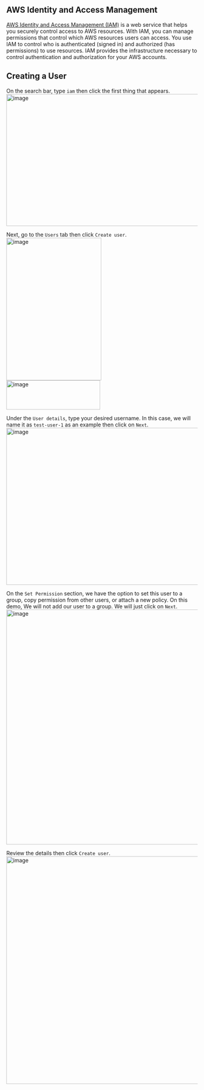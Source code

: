 ## AWS Identity and Access Management

[AWS Identity and Access Management (IAM)](https://docs.aws.amazon.com/IAM/latest/UserGuide/introduction.html) is a web service that helps you securely control access to AWS resources. With IAM, you can manage permissions that control which AWS resources users can access. You use IAM to control who is authenticated (signed in) and authorized (has permissions) to use resources. IAM provides the infrastructure necessary to control authentication and authorization for your AWS accounts.
<br>

## Creating a User

On the search bar, type ```iam``` then click the first thing that appears.
<br>
<img width="944" height="347" alt="image" src="https://github.com/user-attachments/assets/7247c5a1-af2b-4309-866c-b85aeeae8352" />
<br>

Next, go to the ```Users``` tab then click ```Create user```.
<br>
<img width="250" height="375" alt="image" src="https://github.com/user-attachments/assets/16ea03c2-9b81-480c-8800-8c2ef474d32b" />
<br>
<img width="247" height="77" alt="image" src="https://github.com/user-attachments/assets/028b3923-2c9d-4912-9af9-8577684aad6b" />
<br>

Under the ```User details```, type your desired username. In this case, we will name it as ```test-user-1``` as an example then click on ```Next```.
<br>
<img width="1514" height="413" alt="image" src="https://github.com/user-attachments/assets/5db0c792-b7a2-43cd-bc2d-bd6bdc148646" />
<br>

On the ```Set Permission``` section, we have the option to set this user to a group, copy permission from other users, or attach a new policy. On this demo, We will not add our user to a group. We will just click on ```Next```.
<br>
<img width="1289" height="618" alt="image" src="https://github.com/user-attachments/assets/26ee84ca-7ab2-4ff3-918a-88849680809f" />
<br>

Review the details then click ```Create user```.
<br>
<img width="1256" height="599" alt="image" src="https://github.com/user-attachments/assets/04931969-b434-4832-bde3-07ab5bf6650f" />
<br>



